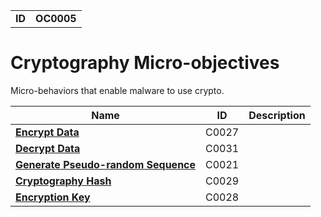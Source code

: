 |||
|---|---|
|**ID**|**OC0005**|


# Cryptography Micro-objectives #
Micro-behaviors that enable malware to use crypto.

|Name|ID|Description|
|---|---|---|
|[**Encrypt Data**](../cryptography/encrypt.md)|C0027||
|[**Decrypt Data**](../cryptography/decrypt.md)|C0031||
|[**Generate Pseudo-random Sequence**](../cryptography/gen-random.md)|C0021||
|[**Cryptography Hash**](../cryptography/crypto-hash.md)|C0029||
|[**Encryption Key**](../cryptography/key.md)|C0028||